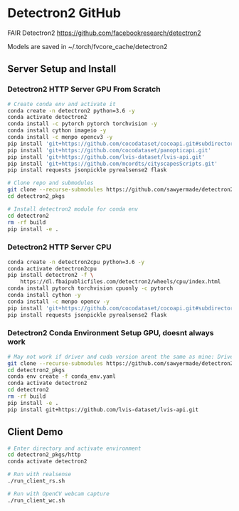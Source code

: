 # Detectron2 GitHub
FAIR Detectron2 https://github.com/facebookresearch/detectron2

Models are saved in \~/.torch/fvcore_cache/detectron2

## Server Setup and Install
### Detectron2 HTTP Server GPU From Scratch
```bash
# Create conda env and activate it
conda create -n detectron2 python=3.6 -y
conda activate detectron2
conda install -c pytorch pytorch torchvision -y
conda install cython imageio -y
conda install -c menpo opencv3 -y
pip install 'git+https://github.com/cocodataset/cocoapi.git#subdirectory=PythonAPI'
pip install 'git+https://github.com/cocodataset/panopticapi.git'
pip install 'git+https://github.com/lvis-dataset/lvis-api.git'
pip install 'git+https://github.com/mcordts/cityscapesScripts.git'
pip install requests jsonpickle pyrealsense2 flask

# Clone repo and submodules
git clone --recurse-submodules https://github.com/sawyermade/detectron2_pkgs.git
cd detectron2_pkgs

# Install detectron2 module for conda env
cd detectron2
rm -rf build
pip install -e .
```

### Detectron2 HTTP Server CPU
```bash
conda create -n detectron2cpu python=3.6 -y
conda activate detectron2cpu
pip install detectron2 -f \
	https://dl.fbaipublicfiles.com/detectron2/wheels/cpu/index.html
conda install pytorch torchvision cpuonly -c pytorch
conda install cython -y
conda install -c menpo opencv -y
pip install 'git+https://github.com/cocodataset/cocoapi.git#subdirectory=PythonAPI'
pip install requests jsonpickle pyrealsense2 flask
```

### Detectron2 Conda Environment Setup GPU, doesnt always work
```bash
# May not work if driver and cuda version arent the same as mine: Driver 440.44 and CUDA 10.2, try from scratch below
git clone --recurse-submodules https://github.com/sawyermade/detectron2_pkgs.git
cd detectron2_pkgs
conda env create -f conda_env.yaml
conda activate detectron2
cd detectron2
rm -rf build
pip install -e .
pip install git+https://github.com/lvis-dataset/lvis-api.git
```

## Client Demo
```bash
# Enter directory and activate environment
cd detectron2_pkgs/http
conda activate detectron2

# Run with realsense
./run_client_rs.sh

# Run with OpenCV webcam capture
./run_client_wc.sh
```
